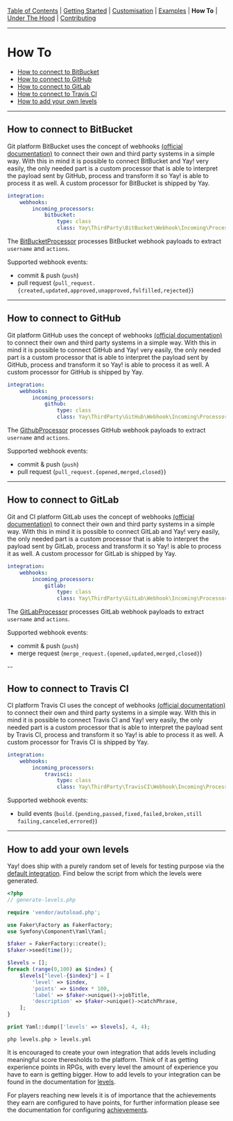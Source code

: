 [Table of Contents](README.md) | [Getting Started](getting-started.md) | [Customisation](customisation.md) | [Examples](examples.md) | **How To** | [Under The Hood](under-the-hood.md) | [Contributing](contributing.md)

---

# How To

* [How to connect to BitBucket](how-to.md#how-to-connect-to-bitbucket)
* [How to connect to GitHub](how-to.md#how-to-connect-to-github)
* [How to connect to GitLab](how-to.md#how-to-connect-to-gitlab)
* [How to connect to Travis CI](how-to.md#how-to-connect-to-travis-ci)
* [How to add your own levels](how-to.md#how-to-add-your-own-levels)

---

## How to connect to BitBucket

Git platform BitBucket uses the concept of webhooks [(official documentation)](https://confluence.atlassian.com/bitbucket/manage-webhooks-735643732.html) to connect their own and third party systems in a simple way. With this in mind it is possible to connect BitBucket and Yay! very easily, the only needed part is a custom processor that is able to interpret the payload sent by GitHub, process and transform it so Yay! is able to process it as well.  A custom processor for BitBucket is shipped by Yay.

```yml
integration:
    webhooks:
        incoming_processors:
            bitbucket:
                type: class
                class: Yay\ThirdParty\BitBucket\Webhook\Incoming\Processor\BitBucketProcessor
```

The [BitBucketProcessor](../../src/ThirdParty/BitBucket/Webhook/Incoming/Processor/BitBucketProcessor.php) processes BitBucket webhook payloads to extract `username` and `actions`.

Supported webhook events:
- commit & push (`push`)
- pull request (`pull_request.{created,updated,approved,unapproved,fulfilled,rejected}`)

---

## How to connect to GitHub

Git platform GitHub uses the concept of webhooks [(official documentation)](https://developer.github.com/webhooks/) to connect their own and third party systems in a simple way. With this in mind it is possible to connect GitHub and Yay! very easily, the only needed part is a custom processor that is able to interpret the payload sent by GitHub, process and transform it so Yay! is able to process it as well.  A custom processor for GitHub is shipped by Yay.

```yml
integration:
    webhooks:
        incoming_processors:
            github:
                type: class
                class: Yay\ThirdParty\GitHub\Webhook\Incoming\Processor\GitHubProcessor
```

The [GithubProcessor](../../src/ThirdParty/Github/Webhook/Incoming/Processor/GitHubProcessor.php) processes GitHub webhook payloads to extract `username` and `actions`.

Supported webhook events:
- commit & push (`push`)
- pull request (`pull_request.{opened,merged,closed}`)

---

## How to connect to GitLab

Git and CI platform GitLab uses the concept of webhooks [(official documentation)](https://docs.gitlab.com/ce/user/project/integrations/webhooks.html) to connect their own and third party systems in a simple way. With this in mind it is possible to connect GitLab and Yay! very easily, the only needed part is a custom processor that is able to interpret the payload sent by GitLab, process and transform it so Yay! is able to process it as well. A custom processor for GitLab is shipped by Yay.

```yml
integration:
    webhooks:
        incoming_processors:
            gitlab:
                type: class
                class: Yay\ThirdParty\GitLab\Webhook\Incoming\Processor\GitLabProcessor
```

The [GitLabProcessor](../../src/ThirdParty/GitLab/Webhook/Incoming/Processor/GitLabProcessor.php) processes GitLab webhook payloads to extract `username` and `actions`.

Supported webhook events:
- commit & push (`push`)
- merge request (`merge_request.{opened,updated,merged,closed}`)

--

## How to connect to Travis CI

CI platform Travis CI uses the concept of webhooks [(official documentation)](https://docs.gitlab.com/ce/user/project/integrations/webhooks.html) to connect their own and third party systems in a simple way. With this in mind it is possible to connect Travis CI and Yay! very easily, the only needed part is a custom processor that is able to interpret the payload sent by Travis CI, process and transform it so Yay! is able to process it as well. A custom processor for Travis CI is shipped by Yay.

```yml
integration:
    webhooks:
        incoming_processors:
            travisci:
                type: class
                class: Yay\ThirdParty\TravisCI\Webhook\Incoming\Processor\TravisCIProcessor
```

Supported webhook events:
- build events (`build.{pending,passed,fixed,failed,broken,still failing,canceled,errored}`)

---

## How to add your own levels

Yay! does ship with a purely random set of levels for testing purpose via the [default integration](../integration/default.yml). Find below the script from which the levels were generated.

```php
<?php
// generate-levels.php

require 'vendor/autoload.php';

use Faker\Factory as FakerFactory;
use Symfony\Component\Yaml\Yaml;

$faker = FakerFactory::create();
$faker->seed(time());

$levels = [];
foreach (range(0,100) as $index) {
    $levels["level-{$index}"] = [
        'level' => $index,
        'points' => $index * 100,
        'label' => $faker->unique()->jobTitle,
        'description' => $faker->unique()->catchPhrase,
    ];
}

print Yaml::dump(['levels' => $levels], 4, 4);
```

```console
php levels.php > levels.yml
```

It is encouraged to create your own integration that adds levels including meaningful score theresholds to the platform. Think of it as getting experience points in RPGs, with every level the amount of experience you have to earn is getting bigger. How to add levels to your integration can be found in the documentation for [levels](customization.md#levels).

For players reaching new levels it is of importance that the achievements they earn are configured to have points, for further information please see the documentation for configuring [achievements](customization.md#achievements).